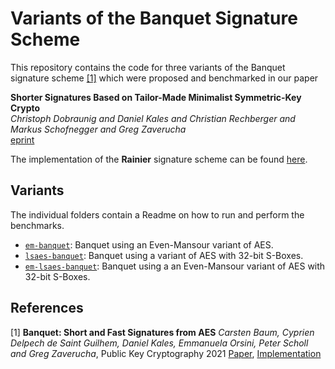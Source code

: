 # Variants of the Banquet Signature Scheme

This repository contains the code for three variants of the Banquet signature scheme [[1]](#1) which were proposed and benchmarked in our paper

**Shorter Signatures Based on Tailor-Made Minimalist Symmetric-Key Crypto**  
*Christoph Dobraunig and Daniel Kales and Christian Rechberger and Markus Schofnegger and Greg Zaverucha*  
[eprint](https://eprint.iacr.org/2021/692)

The implementation of the **Rainier** signature scheme can be found [here](https://github.com/IAIK/rainier-signatures).

## Variants

The individual folders contain a Readme on how to run and perform the benchmarks.

* [`em-banquet`](em-banquet): Banquet using an Even-Mansour variant of AES.
* [`lsaes-banquet`](lsaes-banquet): Banquet using a variant of AES with 32-bit S-Boxes.
* [`em-lsaes-banquet`](em-lsaes-banquet): Banquet using a an Even-Mansour variant of AES with 32-bit S-Boxes.


## References

<a id="1">[1]</a>
**Banquet: Short and Fast Signatures from AES**
*Carsten Baum, Cyprien Delpech de Saint Guilhem, Daniel Kales, Emmanuela Orsini, Peter Scholl and Greg Zaverucha*, Public Key Cryptography 2021
[Paper](https://eprint.iacr.org/2021/068), [Implementation](https://github.com/dkales/banquet)
